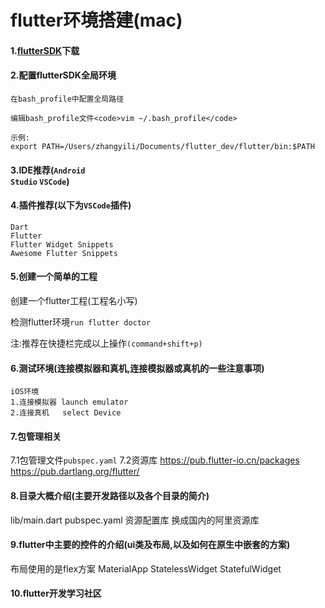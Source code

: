# flutter环境搭建(mac)

#### 1.[flutterSDK](https://flutter.io/setup-macos/)下载    

#### 2.配置flutterSDK全局环境    
```
在bash_profile中配置全局路径

编辑bash_profile文件<code>vim ~/.bash_profile</code>    

示例:  
export PATH=/Users/zhangyili/Documents/flutter_dev/flutter/bin:$PATH
```
  
#### 3.IDE推荐(<code>Android Studio</code> <code>VSCode</code>)    

#### 4.插件推荐(以下为<code>VSCode</code>插件)      

<code>Dart</code>  
<code>Flutter</code>  
<code>Flutter Widget Snippets</code>  
<code>Awesome Flutter Snippets</code>

#### 5.创建一个简单的工程    

创建一个flutter工程(工程名小写)    

检测flutter环境```run flutter doctor```    

注:推荐在快捷栏完成以上操作```(command+shift+p)```

#### 6.测试环境(连接模拟器和真机,连接模拟器或真机的一些注意事项)  
```
iOS环境  
1.连接模拟器 launch emulator  
2.连接真机   select Device
```
     

#### 7.包管理相关   
 7.1包管理文件<code>pubspec.yaml</code>
 7.2资源库
 https://pub.flutter-io.cn/packages
 https://pub.dartlang.org/flutter/
 
 
#### 8.目录大概介绍(主要开发路径以及各个目录的简介) 
  lib/main.dart
  pubspec.yaml
  资源配置库 换成国内的阿里资源库
     

#### 9.flutter中主要的控件的介绍(ui类及布局,以及如何在原生中嵌套的方案)

布局使用的是flex方案
MaterialApp
StatelessWidget
StatefulWidget

  
  

#### 10.flutter开发学习社区



